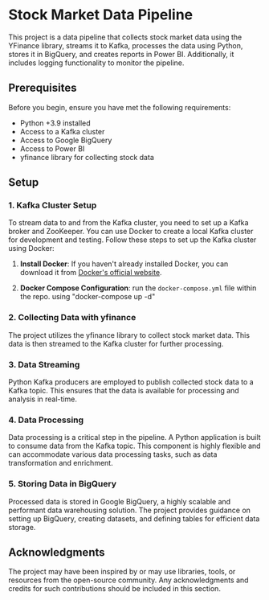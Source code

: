 # Stock Market Data Pipeline

This project is a data pipeline that collects stock market data using the YFinance library, streams it to Kafka, processes the data using Python, stores it in BigQuery, and creates reports in Power BI. Additionally, it includes logging functionality to monitor the pipeline.

## Prerequisites

Before you begin, ensure you have met the following requirements:

- Python +3.9 installed
- Access to a Kafka cluster
- Access to Google BigQuery
- Access to Power BI
- yfinance library for collecting stock data

## Setup

### 1. Kafka Cluster Setup

To stream data to and from the Kafka cluster, you need to set up a Kafka broker and ZooKeeper. You can use Docker to create a local Kafka cluster for development and testing. Follow these steps to set up the Kafka cluster using Docker:

1. **Install Docker**: If you haven't already installed Docker, you can download it from [Docker's official website](https://docs.docker.com/get-docker/).

2. **Docker Compose Configuration**: run the `docker-compose.yml` file within the repo. using "docker-compose up -d"

### 2. Collecting Data with yfinance

The project utilizes the yfinance library to collect stock market data. This data is then streamed to the Kafka cluster for further processing.

### 3. Data Streaming

Python Kafka producers are employed to publish collected stock data to a Kafka topic. This ensures that the data is available for processing and analysis in real-time.

### 4. Data Processing

Data processing is a critical step in the pipeline. A Python application is built to consume data from the Kafka topic. This component is highly flexible and can accommodate various data processing tasks, such as data transformation and enrichment.

### 5. Storing Data in BigQuery

Processed data is stored in Google BigQuery, a highly scalable and performant data warehousing solution. The project provides guidance on setting up BigQuery, creating datasets, and defining tables for efficient data storage.


## Acknowledgments

The project may have been inspired by or may use libraries, tools, or resources from the open-source community. Any acknowledgments and credits for such contributions should be included in this section.

